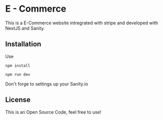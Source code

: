 # E - Commerce

This is a E-Commerce website intregrated with stripe and developed with NextJS and Sanity.

## Installation

Use 

```
npm install

npm run dev

```
Don't forge to settings up your Sanity.io


## License

This is an Open Source Code, feel free to use!
